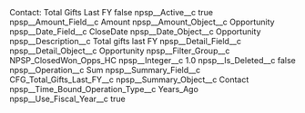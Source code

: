 <?xml version="1.0" encoding="UTF-8"?>
<CustomMetadata xmlns="http://soap.sforce.com/2006/04/metadata" xmlns:xsi="http://www.w3.org/2001/XMLSchema-instance" xmlns:xsd="http://www.w3.org/2001/XMLSchema">
    <label>Contact: Total Gifts Last FY</label>
    <protected>false</protected>
    <values>
        <field>npsp__Active__c</field>
        <value xsi:type="xsd:boolean">true</value>
    </values>
    <values>
        <field>npsp__Amount_Field__c</field>
        <value xsi:type="xsd:string">Amount</value>
    </values>
    <values>
        <field>npsp__Amount_Object__c</field>
        <value xsi:type="xsd:string">Opportunity</value>
    </values>
    <values>
        <field>npsp__Date_Field__c</field>
        <value xsi:type="xsd:string">CloseDate</value>
    </values>
    <values>
        <field>npsp__Date_Object__c</field>
        <value xsi:type="xsd:string">Opportunity</value>
    </values>
    <values>
        <field>npsp__Description__c</field>
        <value xsi:type="xsd:string">Total gifts last FY</value>
    </values>
    <values>
        <field>npsp__Detail_Field__c</field>
        <value xsi:nil="true"/>
    </values>
    <values>
        <field>npsp__Detail_Object__c</field>
        <value xsi:type="xsd:string">Opportunity</value>
    </values>
    <values>
        <field>npsp__Filter_Group__c</field>
        <value xsi:type="xsd:string">NPSP_ClosedWon_Opps_HC</value>
    </values>
    <values>
        <field>npsp__Integer__c</field>
        <value xsi:type="xsd:double">1.0</value>
    </values>
    <values>
        <field>npsp__Is_Deleted__c</field>
        <value xsi:type="xsd:boolean">false</value>
    </values>
    <values>
        <field>npsp__Operation__c</field>
        <value xsi:type="xsd:string">Sum</value>
    </values>
    <values>
        <field>npsp__Summary_Field__c</field>
        <value xsi:type="xsd:string">CFG_Total_Gifts_Last_FY__c</value>
    </values>
    <values>
        <field>npsp__Summary_Object__c</field>
        <value xsi:type="xsd:string">Contact</value>
    </values>
    <values>
        <field>npsp__Time_Bound_Operation_Type__c</field>
        <value xsi:type="xsd:string">Years_Ago</value>
    </values>
    <values>
        <field>npsp__Use_Fiscal_Year__c</field>
        <value xsi:type="xsd:boolean">true</value>
    </values>
</CustomMetadata>
